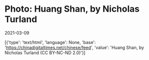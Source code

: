 # Photo: Huang Shan, by Nicholas Turland

2021-03-09

[{'type': 'text/html', 'language': None, 'base': 'https://chinadigitaltimes.net/chinese/feed', 'value': 'Huang Shan, by Nicholas Turland (CC BY-NC-ND 2.0)'}]